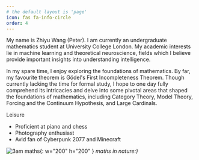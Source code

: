 ```yaml
---
# the default layout is 'page'
icon: fas fa-info-circle
order: 4
---
```

My name is Zhiyu Wang (Peter). I am currently an undergraduate mathematics student at University College London. My academic interests lie in machine learning and theoretical neuroscience, fields which I believe provide important insights into understanding intelligence.

In my spare time, I enjoy exploring the foundations of mathematics. By far, my favourite theorem is Gödel's First Incompleteness Theorem. Though currently lacking the time for formal study, I hope to one day fully comprehend its intricacies and delve into some pivotal areas that shaped the foundations of mathematics, including Category Theory, Model Theory, Forcing and the Continuum Hypothesis, and Large Cardinals.

Leisure
* Proficient at piano and chess
* Photography enthusiast
* Avid fan of Cyberpunk 2077 and Minecraft

![3am maths](https://cdn.verbub.com/images/my-blanket-when-i-try-to-find-the-long-side-at-3-285428.jpg){: w="200" h="200" }
_maths in nature:)_
